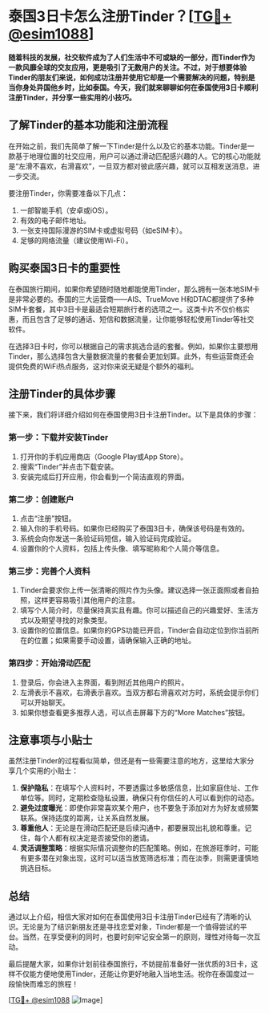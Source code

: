 # 泰国3日卡怎么注册Tinder？[[TG💪+ @esim1088](https://t.me/s/esim1088)]

**随着科技的发展，社交软件成为了人们生活中不可或缺的一部分，而Tinder作为一款风靡全球的交友应用，更是吸引了无数用户的关注。不过，对于想要体验Tinder的朋友们来说，如何成功注册并使用它却是一个需要解决的问题，特别是当你身处异国他乡时，比如泰国。今天，我们就来聊聊如何在泰国使用3日卡顺利注册Tinder，并分享一些实用的小技巧。**

## **了解Tinder的基本功能和注册流程**

在开始之前，我们先简单了解一下Tinder是什么以及它的基本功能。Tinder是一款基于地理位置的社交应用，用户可以通过滑动匹配感兴趣的人。它的核心功能就是“左滑不喜欢，右滑喜欢”，一旦双方都对彼此感兴趣，就可以互相发送消息，进一步交流。

要注册Tinder，你需要准备以下几点：
1. 一部智能手机（安卓或iOS）。
2. 有效的电子邮件地址。
3. 一张支持国际漫游的SIM卡或虚拟号码（如eSIM卡）。
4. 足够的网络流量（建议使用Wi-Fi）。

## **购买泰国3日卡的重要性**

在泰国旅行期间，如果你希望随时随地都能使用Tinder，那么拥有一张本地SIM卡是非常必要的。泰国的三大运营商——AIS、TrueMove H和DTAC都提供了多种SIM卡套餐，其中3日卡是最适合短期旅行者的选项之一。这类卡片不仅价格实惠，而且包含了足够的通话、短信和数据流量，让你能够轻松使用Tinder等社交软件。

在选择3日卡时，你可以根据自己的需求挑选合适的套餐。例如，如果你主要想用Tinder，那么选择包含大量数据流量的套餐会更加划算。此外，有些运营商还会提供免费的WiFi热点服务，这对你来说无疑是个额外的福利。

## **注册Tinder的具体步骤**

接下来，我们将详细介绍如何在泰国使用3日卡注册Tinder。以下是具体的步骤：

### **第一步：下载并安装Tinder**
1. 打开你的手机应用商店（Google Play或App Store）。
2. 搜索“Tinder”并点击下载安装。
3. 安装完成后打开应用，你会看到一个简洁直观的界面。

### **第二步：创建账户**
1. 点击“注册”按钮。
2. 输入你的手机号码。如果你已经购买了泰国3日卡，确保该号码是有效的。
3. 系统会向你发送一条验证码短信，输入验证码完成验证。
4. 设置你的个人资料，包括上传头像、填写昵称和个人简介等信息。

### **第三步：完善个人资料**
1. Tinder会要求你上传一张清晰的照片作为头像。建议选择一张正面照或者自拍照，这样更容易吸引其他用户的注意。
2. 填写个人简介时，尽量保持真实且有趣。你可以描述自己的兴趣爱好、生活方式以及期望寻找的对象类型。
3. 设置你的位置信息。如果你的GPS功能已开启，Tinder会自动定位到你当前所在的位置；如果需要手动设置，请确保输入正确的地址。

### **第四步：开始滑动匹配**
1. 登录后，你会进入主界面，看到附近其他用户的照片。
2. 左滑表示不喜欢，右滑表示喜欢。当双方都右滑喜欢对方时，系统会提示你们可以开始聊天。
3. 如果你想查看更多推荐人选，可以点击屏幕下方的“More Matches”按钮。

## **注意事项与小贴士**

虽然注册Tinder的过程看似简单，但还是有一些需要注意的地方，这里给大家分享几个实用的小贴士：

1. **保护隐私**：在填写个人资料时，不要透露过多敏感信息，比如家庭住址、工作单位等。同时，定期检查隐私设置，确保只有你信任的人可以看到你的动态。
2. **避免过度曝光**：即使你非常喜欢某个用户，也不要急于添加对方为好友或频繁联系。保持适度的距离，让关系自然发展。
3. **尊重他人**：无论是在滑动匹配还是后续沟通中，都要展现出礼貌和尊重。记住，每个人都有权决定是否接受你的邀请。
4. **灵活调整策略**：根据实际情况调整你的匹配策略。例如，在旅游旺季时，可能有更多潜在对象出现，这时可以适当放宽筛选标准；而在淡季，则需更谨慎地挑选目标。

## **总结**

通过以上介绍，相信大家对如何在泰国使用3日卡注册Tinder已经有了清晰的认识。无论是为了结识新朋友还是寻找恋爱对象，Tinder都是一个值得尝试的平台。当然，在享受便利的同时，也要时刻牢记安全第一的原则，理性对待每一次互动。

最后提醒大家，如果你计划前往泰国旅行，不妨提前准备好一张优质的3日卡，这样不仅能方便地使用Tinder，还能让你更好地融入当地生活。祝你在泰国度过一段愉快而难忘的旅程！

[[TG💪+ @esim1088](https://t.me/s/esim1088) ![Image](https://i.postimg.cc/4NQfJmqS/Snipaste-2025-05-13-00-14-12.png)]